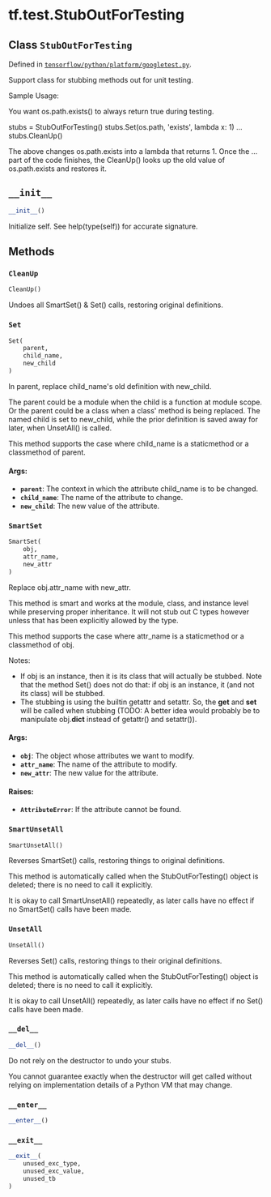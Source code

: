 <div itemscope itemtype="http://developers.google.com/ReferenceObject">
<meta itemprop="name" content="tf.test.StubOutForTesting" />
<meta itemprop="path" content="Stable" />
<meta itemprop="property" content="CleanUp"/>
<meta itemprop="property" content="Set"/>
<meta itemprop="property" content="SmartSet"/>
<meta itemprop="property" content="SmartUnsetAll"/>
<meta itemprop="property" content="UnsetAll"/>
<meta itemprop="property" content="__del__"/>
<meta itemprop="property" content="__enter__"/>
<meta itemprop="property" content="__exit__"/>
<meta itemprop="property" content="__init__"/>
</div>

# tf.test.StubOutForTesting

## Class `StubOutForTesting`





Defined in [`tensorflow/python/platform/googletest.py`](/code/stable/tensorflow/python/platform/googletest.py).

Support class for stubbing methods out for unit testing.

Sample Usage:

You want os.path.exists() to always return true during testing.

   stubs = StubOutForTesting()
   stubs.Set(os.path, 'exists', lambda x: 1)
     ...
   stubs.CleanUp()

The above changes os.path.exists into a lambda that returns 1.  Once
the ... part of the code finishes, the CleanUp() looks up the old
value of os.path.exists and restores it.

<h2 id="__init__"><code>__init__</code></h2>

``` python
__init__()
```

Initialize self.  See help(type(self)) for accurate signature.



## Methods

<h3 id="CleanUp"><code>CleanUp</code></h3>

``` python
CleanUp()
```

Undoes all SmartSet() & Set() calls, restoring original definitions.

<h3 id="Set"><code>Set</code></h3>

``` python
Set(
    parent,
    child_name,
    new_child
)
```

In parent, replace child_name's old definition with new_child.

The parent could be a module when the child is a function at
module scope.  Or the parent could be a class when a class' method
is being replaced.  The named child is set to new_child, while the
prior definition is saved away for later, when UnsetAll() is
called.

This method supports the case where child_name is a staticmethod or a
classmethod of parent.

#### Args:

* <b>`parent`</b>: The context in which the attribute child_name is to be changed.
* <b>`child_name`</b>: The name of the attribute to change.
* <b>`new_child`</b>: The new value of the attribute.

<h3 id="SmartSet"><code>SmartSet</code></h3>

``` python
SmartSet(
    obj,
    attr_name,
    new_attr
)
```

Replace obj.attr_name with new_attr.

This method is smart and works at the module, class, and instance level
while preserving proper inheritance. It will not stub out C types however
unless that has been explicitly allowed by the type.

This method supports the case where attr_name is a staticmethod or a
classmethod of obj.

Notes:
  - If obj is an instance, then it is its class that will actually be
    stubbed. Note that the method Set() does not do that: if obj is
    an instance, it (and not its class) will be stubbed.
  - The stubbing is using the builtin getattr and setattr. So, the __get__
    and __set__ will be called when stubbing (TODO: A better idea would
    probably be to manipulate obj.__dict__ instead of getattr() and
    setattr()).

#### Args:

* <b>`obj`</b>: The object whose attributes we want to modify.
* <b>`attr_name`</b>: The name of the attribute to modify.
* <b>`new_attr`</b>: The new value for the attribute.


#### Raises:

* <b>`AttributeError`</b>: If the attribute cannot be found.

<h3 id="SmartUnsetAll"><code>SmartUnsetAll</code></h3>

``` python
SmartUnsetAll()
```

Reverses SmartSet() calls, restoring things to original definitions.

This method is automatically called when the StubOutForTesting()
object is deleted; there is no need to call it explicitly.

It is okay to call SmartUnsetAll() repeatedly, as later calls have
no effect if no SmartSet() calls have been made.

<h3 id="UnsetAll"><code>UnsetAll</code></h3>

``` python
UnsetAll()
```

Reverses Set() calls, restoring things to their original definitions.

This method is automatically called when the StubOutForTesting()
object is deleted; there is no need to call it explicitly.

It is okay to call UnsetAll() repeatedly, as later calls have no
effect if no Set() calls have been made.

<h3 id="__del__"><code>__del__</code></h3>

``` python
__del__()
```

Do not rely on the destructor to undo your stubs.

You cannot guarantee exactly when the destructor will get called without
relying on implementation details of a Python VM that may change.

<h3 id="__enter__"><code>__enter__</code></h3>

``` python
__enter__()
```



<h3 id="__exit__"><code>__exit__</code></h3>

``` python
__exit__(
    unused_exc_type,
    unused_exc_value,
    unused_tb
)
```





